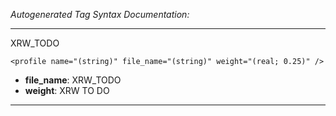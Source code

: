_Autogenerated Tag Syntax Documentation:_

---
XRW_TODO

```
<profile name="(string)" file_name="(string)" weight="(real; 0.25)" />
```

-   **file_name**: XRW_TODO
-   **weight**: XRW TO DO

---
